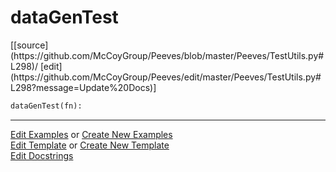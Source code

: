 # <a id="Peeves.TestUtils.dataGenTest">dataGenTest</a>
<div class="docs-source-link" markdown="1">
[[source](https://github.com/McCoyGroup/Peeves/blob/master/Peeves/TestUtils.py#L298)/
[edit](https://github.com/McCoyGroup/Peeves/edit/master/Peeves/TestUtils.py#L298?message=Update%20Docs)]
</div>

```python
dataGenTest(fn): 
```












---

[Edit Examples](https://github.com/McCoyGroup/Peeves/edit/gh-pages/ci/examples/Peeves/TestUtils/dataGenTest.md) or 
[Create New Examples](https://github.com/McCoyGroup/Peeves/new/gh-pages/?filename=ci/examples/Peeves/TestUtils/dataGenTest.md) <br/>
[Edit Template](https://github.com/McCoyGroup/Peeves/edit/gh-pages/ci/docs/Peeves/TestUtils/dataGenTest.md) or 
[Create New Template](https://github.com/McCoyGroup/Peeves/new/gh-pages/?filename=ci/docs/templates/Peeves/TestUtils/dataGenTest.md) <br/>
[Edit Docstrings](https://github.com/McCoyGroup/Peeves/edit/master/Peeves/TestUtils.py#L298?message=Update%20Docs)